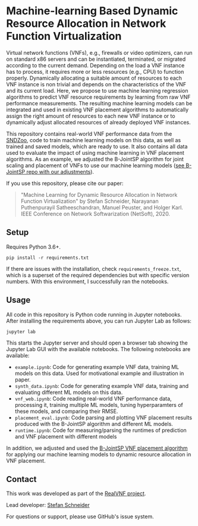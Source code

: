 # Machine-learning Based Dynamic Resource Allocation in Network Function Virtualization

Virtual network functions (VNFs), e.g., firewalls or video optimizers, can run on standard x86 servers and can be instantiated, terminated, or migrated according to the current demand. Depending on the load a VNF instance has to process, it requires more or less resources (e.g., CPU) to function properly. Dynamically allocating a suitable amount of resources to each VNF instance is non trivial and depends on the characteristics of the VNF and its current load. Here, we propose to use machine learning regression algorithms to predict VNF resource requirements by learning from raw VNF performance measurements. The resulting machine learning models can be integrated and used in existing VNF placement algorithms to automatically assign the right amount of resources to each new VNF instance or to dynamically adjust allocated resources of already deployed VNF instances.

This repository contains real-world VNF performance data from the [SNDZoo](https://sndzoo.github.io/), code to train machine learning models on this data, as well as trained and saved models, which are ready to use. It also contains all data used to evaluate the impact of using machine learning in VNF placement algorithms. As an example, we adjusted the B-JointSP algorithm for joint scaling and placement of VNFs to use our machine learning models ([see B-JointSP repo with our adjustments](https://github.com/CN-UPB/B-JointSP/tree/ml-resource-prediction)).

If you use this repository, please cite our paper:

> "Machine Learning for Dynamic Resource Allocation in Network Function Virtualization" by Stefan Schneider, Narayanan Puthenpurayil Satheeschandran, Manuel Peuster, and Holger Karl. IEEE Conference on Network Softwarization (NetSoft), 2020.

## Setup

Requires Python 3.6+.

```
pip install -r requirements.txt
```

If there are issues with the installation, check `requirements_freeze.txt`, which is a superset of the required dependencies but with specific version numbers.
With this environment, I successfully ran the notebooks.

## Usage

All code in this repository is Python code running in Jupyter notebooks. After installing the requirements above, you can run Jupyter Lab as follows:

```
jupyter lab
```

This starts the Jupyter server and should open a browser tab showing the Jupyter Lab GUI with the available notebooks. The following notebooks are available:

* `example.ipynb`: Code for generating example VNF data, training ML models on this data. Used for motivational example and illustration in paper.
* `synth_data.ipynb`: Code for generating example VNF data, training and evaluating different ML models on this data.
* `vnf_web.ipynb`: Code reading real-world VNF performance data, processing it, training multiple ML models, tuning hyperparamters of these models, and comparing their RMSE.
* `placement_eval.ipynb`: Code parsing and plotting VNF placement results produced with the B-JointSP algorithm and different ML models.
* `runtime.ipynb`: Code for measuring/parsing the runtimes of prediction and VNF placement with different models

In addition, we adjusted and used the [B-JointSP VNF placement algorithm](https://github.com/CN-UPB/B-JointSP/tree/ml-resource-prediction) for applying our machine learning models to dynamic resource allocation in VNF placement.

## Contact

This work was developed as part of the [RealVNF project](https://realvnf.github.io/).

Lead developer: [Stefan Schneider](https://github.com/stefanbschneider/)

For questions or support, please use GitHub's issue system.
